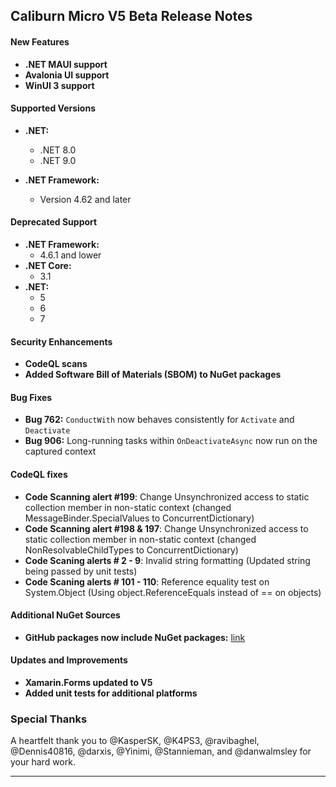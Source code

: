 ## Caliburn Micro V5 Beta Release Notes

#### New Features
- **.NET MAUI support**
- **Avalonia UI support**
- **WinUI 3 support**

#### Supported Versions
- **.NET:**
  - .NET 8.0
  - .NET 9.0

- **.NET Framework:**
  - Version 4.62 and later

#### Deprecated Support
- **.NET Framework:**
  - 4.6.1 and lower
- **.NET Core:**
  - 3.1
- **.NET:**
  - 5
  - 6
  - 7

#### Security Enhancements
- **CodeQL scans**
- **Added Software Bill of Materials (SBOM) to NuGet packages**

#### Bug Fixes
- **Bug 762:** `ConductWith` now behaves consistently for `Activate` and `Deactivate`
- **Bug 906:** Long-running tasks within `OnDeactivateAsync` now run on the captured context

#### CodeQL fixes
- **Code Scanning alert #199**:  Change Unsynchronized access to static collection member in non-static context (changed MessageBinder.SpecialValues to ConcurrentDictionary)
- **Code Scanning alert #198 & 197**:  Change Unsynchronized access to static collection member in non-static context (changed NonResolvableChildTypes to ConcurrentDictionary)
- **Code Scaning alerts # 2 - 9**:  Invalid string formatting (Updated string being passed by unit tests)
- **Code Scaning alerts # 101 - 110**:  Reference equality test on System.Object (Using object.ReferenceEquals instead of == on objects)


#### Additional NuGet Sources
- **GitHub packages now include NuGet packages:** [link](https://github.com/orgs/Caliburn-Micro/packages)

#### Updates and Improvements
- **Xamarin.Forms updated to V5**
- **Added unit tests for additional platforms**


### Special Thanks

A heartfelt thank you to @KasperSK, @K4PS3, @ravibaghel, @Dennis40816, @darxis, @Yinimi, @Stannieman, and @danwalmsley for your hard work.

---
